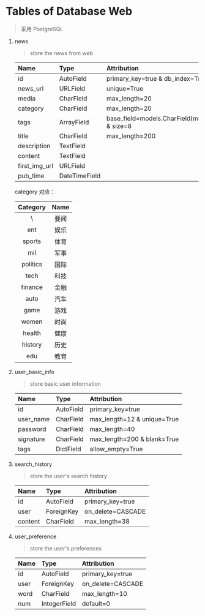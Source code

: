 # Tables of Database Web

> 采用 PostgreSQL

1. news
   
   > store the news from web

   | Name | Type | Attribution |
   | :--- | :--- | :---------- |
   | id | AutoField | primary_key=true & db_index=True |
   | news_url | URLField | unique=True |
   | media | CharField | max_length=20 |
   | category | CharField | max_length=20 |
   | tags | ArrayField | base_field=models.CharField(mex_length=30) & size=8 | 
   | title | CharField | max_length=200 |
   | description | TextField | |
   | content | TextField | |
   | first_img_url | URLField | |
   | pub_time | DateTimeField | |

   category 对应：

   | Category | Name |
   | :------: | :--: |
   | \ | 要闻 |
   | ent | 娱乐 |
   | sports | 体育 |
   | mil | 军事 |
   | politics | 国际 |
   | tech | 科技 |
   | finance | 金融 |
   | auto | 汽车 |
   | game | 游戏 |
   | women | 时尚 |
   | health | 健康 |
   | history | 历史 |
   | edu | 教育 |

2. user_basic_info
   
   > store basic user information
   
   | Name | Type | Attribution |
   | :--- | :--- | :---------- |
   | id | AutoField | primary_key=true |
   | user_name | CharField | max_length=12 & unique=True |
   | password | CharField | max_length=40 |
   | signature | CharField | max_length=200 & blank=True |
   | tags | DictField | allow_empty=True |

3. search_history
   
   > store the user's search history

   | Name | Type | Attribution |
   | :--- | :--- | :---------- |
   | id | AutoField | primary_key=true |
   | user | ForeignKey | on_delete=CASCADE |
   | content | CharField | max_length=38 |

4. user_preference
   
   > store the user's preferences

   | Name | Type | Attribution |
   | :--- | :--- | :---------- |
   | id | AutoField | primary_key=true |
   | user | ForeignKey | on_delete=CASCADE |
   | word | CharField | max_length=10 |
   | num | IntegerField | default=0 |